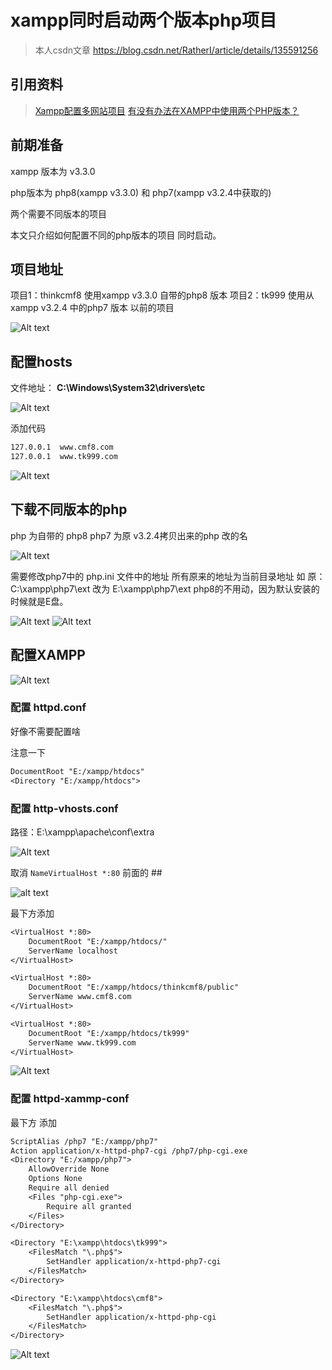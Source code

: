 # xampp同时启动两个版本php项目

> 本人csdn文章 <https://blog.csdn.net/RatherI/article/details/135591256>

## 引用资料

> [Xampp配置多网站项目](https://blog.berfen.com/36.html)
> [有没有办法在XAMPP中使用两个PHP版本？](https://007.gangguana.com/a/6d492eabfda5d1ac83575cc889df3e41.shtml)

## 前期准备

xampp 版本为 v3.3.0

php版本为 php8(xampp v3.3.0) 和 php7(xampp v3.2.4中获取的)

两个需要不同版本的项目

本文只介绍如何配置不同的php版本的项目 同时启动。

## 项目地址

项目1：thinkcmf8 使用xampp v3.3.0 自带的php8 版本
项目2：tk999 使用从 xampp v3.2.4 中的php7 版本 以前的项目

![Alt text](img/image.png)

## 配置hosts

文件地址： **C:\Windows\System32\drivers\etc**

![Alt text](img/image-1.png)

添加代码

```txt
127.0.0.1  www.cmf8.com
127.0.0.1  www.tk999.com
```

![Alt text](img/image-2.png)

## 下载不同版本的php

php 为自带的 php8
php7 为原 v3.2.4拷贝出来的php 改的名

![Alt text](img/image-4.png)

需要修改php7中的 php.ini 文件中的地址
所有原来的地址为当前目录地址 如 原：C:\xampp\php7\ext 改为 E:\xampp\php7\ext
php8的不用动，因为默认安装的时候就是E盘。

![Alt text](img/image-6.png)
![Alt text](img/image-5.png)

## 配置XAMPP

![Alt text](img/image-3.png)

### 配置 httpd.conf

好像不需要配置啥

注意一下

```txt
DocumentRoot "E:/xampp/htdocs"
<Directory "E:/xampp/htdocs">
```

### 配置 http-vhosts.conf

路径：E:\xampp\apache\conf\extra

![Alt text](img/image-8.png)

取消 `NameVirtualHost *:80` 前面的 ##

![alt text](img/NameVirtualHost.png)

最下方添加

```txt
<VirtualHost *:80>
    DocumentRoot "E:/xampp/htdocs/"
    ServerName localhost
</VirtualHost>

<VirtualHost *:80>
    DocumentRoot "E:/xampp/htdocs/thinkcmf8/public"
    ServerName www.cmf8.com
</VirtualHost>

<VirtualHost *:80>
    DocumentRoot "E:/xampp/htdocs/tk999"
    ServerName www.tk999.com
</VirtualHost>
```

![Alt text](img/image-9.png)

### 配置 httpd-xammp-conf

最下方 添加

```txt
ScriptAlias /php7 "E:/xampp/php7"
Action application/x-httpd-php7-cgi /php7/php-cgi.exe
<Directory "E:/xampp/php7">
    AllowOverride None
    Options None
    Require all denied
    <Files "php-cgi.exe">
        Require all granted
    </Files>
</Directory>

<Directory "E:\xampp\htdocs\tk999">
    <FilesMatch "\.php$">
        SetHandler application/x-httpd-php7-cgi
    </FilesMatch>
</Directory>

<Directory "E:\xampp\htdocs\cmf8">
    <FilesMatch "\.php$">
        SetHandler application/x-httpd-php-cgi
    </FilesMatch>
</Directory>
```

![Alt text](img/image-7.png)
